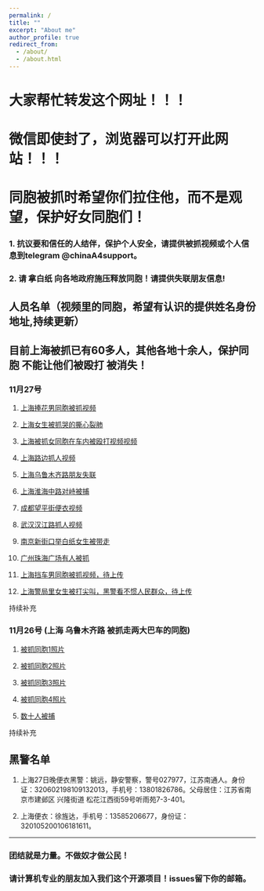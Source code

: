 ```yaml
---
permalink: /
title: ""
excerpt: "About me"
author_profile: true
redirect_from: 
  - /about/
  - /about.html
---
```


# 大家帮忙转发这个网址！！！

# 微信即使封了，浏览器可以打开此网站！！！

# 同胞被抓时希望你们拉住他，而不是观望，保护好女同胞们！



### 1. 抗议要和信任的人结伴，保护个人安全，请提供被抓视频或个人信息到telegram @chinaA4support。

### 2. 请 拿白纸 向各地政府施压释放同胞！请提供失联朋友信息!



## 人员名单（视频里的同胞，希望有认识的提供姓名身份地址,持续更新）

## 目前上海被抓已有60多人，其他各地十余人，保护同胞 不能让他们被殴打 被消失！

### 11月27号

1. [上海捧花男同胞被抓视频](https://lovechina-remembertruth.github.io/People/files/people202211271.mp4)

2. [上海女生被抓哭的撕心裂肺](https://lovechina-remembertruth.github.io/People/files/people202211272.mp4)

3. [上海被抓女同胞在车内被殴打视频视频](https://lovechina-remembertruth.github.io/People/files/people202211273.mp4)

5. [上海路边抓人视频](https://lovechina-remembertruth.github.io/People/files/people202211279.mp4)

10. [上海乌鲁木齐路朋友失联](https://lovechina-remembertruth.github.io/People/files/people202211275.jpg)

10. [上海淮海中路对峙被捕](https://lovechina-remembertruth.github.io/People/files/people202211276.jpg)

6. [成都望平街便衣视频](https://lovechina-remembertruth.github.io/People/files/people2022112712.mp4)

7. [武汉汉江路抓人视频](https://lovechina-remembertruth.github.io/People/files/people2022112711.mp4)

8. [南京新街口举白纸女生被带走](https://lovechina-remembertruth.github.io/People/files/people2022112710.mp4)

9. [广州珠海广场有人被抓](https://lovechina-remembertruth.github.io/People/files/people2022112713.mp4)

2. [上海挡车男同胞被抓视频，待上传]()

4. [上海警局里女生被打尖叫，黑警看不惯人民群众，待上传]()

持续补充


### 11月26号 (上海 乌鲁木齐路 被抓走两大巴车的同胞)

1. [被抓同胞1照片](https://lovechina-remembertruth.github.io/People/files/people202211261.jpg)

2. [被抓同胞2照片](https://lovechina-remembertruth.github.io/People/files/people202211262.jpg)

3. [被抓同胞3照片](https://lovechina-remembertruth.github.io/People/files/people202211263.jpg)

4. [被抓同胞4照片](https://lovechina-remembertruth.github.io/People/files/people202211264.jpg)

5. [数十人被捕](https://lovechina-remembertruth.github.io/People/files/people202211265.jpg)

持续补充


## 黑警名单

1. 上海27日晚便衣黑警：姚远，静安警察，警号027977，江苏南通人。身份证：320602198109132013，手机号：13801826786。父母居住：江苏省南京市建邺区 兴隆街道 松花江西街59号听雨苑7-3-401。

2. 上海便衣：徐旌达，手机号：13585206677，身份证：320105200106181611。


<!-- ## 黑警视频
 -->



------

### 团结就是力量。不做奴才做公民！

### 请计算机专业的朋友加入我们这个开源项目！issues留下你的邮箱。

